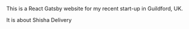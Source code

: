 This is a React Gatsby website for my recent start-up in Guildford, UK.

It is about Shisha Delivery
